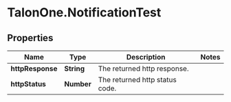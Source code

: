 # TalonOne.NotificationTest

## Properties

Name | Type | Description | Notes
------------ | ------------- | ------------- | -------------
**httpResponse** | **String** | The returned http response. | 
**httpStatus** | **Number** | The returned http status code. | 


